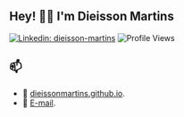 ## Hey! 👋🏼 I'm Dieisson Martins

[![Linkedin: dieisson-martins](https://img.shields.io/badge/-Dieisson%20Martins-blue?style=flat-square&logo=Linkedin&logoColor=white&link=https://www.linkedin.com/in/dieisson-martins/)](https://www.linkedin.com/in/dieisson-martins/)
![Profile Views](https://komarev.com/ghpvc/?username=dieissonmartins&color=blue)

## 📫 

- 🔗 [dieissonmartins.github.io](https://dieissonmartins.github.io/).
- 📧 [E-mail](mailto:dieisson.martins.santos@gmail.com).
